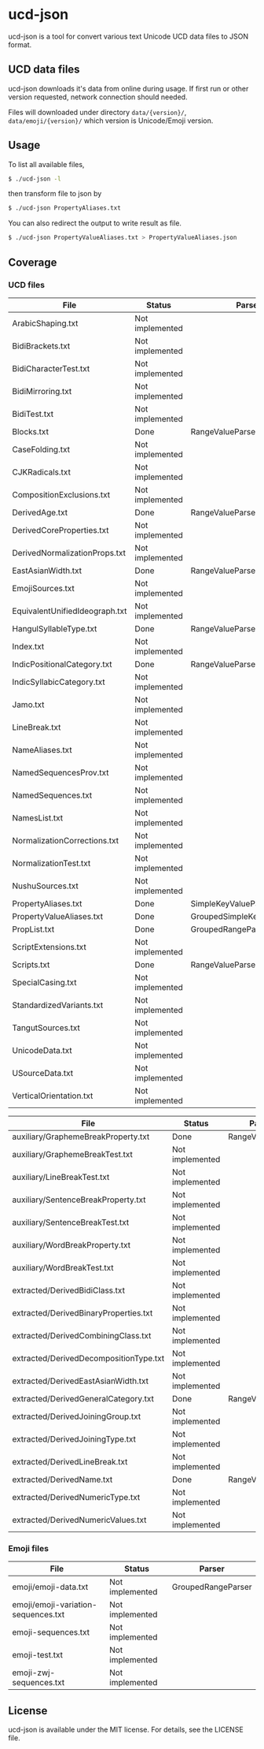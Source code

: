 ucd-json
=============

ucd-json is a tool for convert various text Unicode UCD data files to JSON format.

UCD data files
----------------
ucd-json downloads it's data from online during usage. If first run or other version requested, network connection should needed.

Files will downloaded under directory `data/{version}/`, `data/emoji/{version}/` which version is Unicode/Emoji version.

Usage
---------------

To list all available files,
```sh
$ ./ucd-json -l
```

then transform file to json by
```sh
$ ./ucd-json PropertyAliases.txt
```

You can also redirect the output to write result as file.
```sh
$ ./ucd-json PropertyValueAliases.txt > PropertyValueAliases.json
```

Coverage
---------

### UCD files

| File                           | Status          | Parser            |
| ------------------------------ | --------------- | ----------------- |
| ArabicShaping.txt              | Not implemented |                   |
| BidiBrackets.txt               | Not implemented |                   |
| BidiCharacterTest.txt          | Not implemented |                   |
| BidiMirroring.txt              | Not implemented |                   |
| BidiTest.txt                   | Not implemented |                   |
| Blocks.txt                     | Done            | RangeValueParser  |
| CaseFolding.txt                | Not implemented |                   |
| CJKRadicals.txt                | Not implemented |                   |
| CompositionExclusions.txt      | Not implemented |                   |
| DerivedAge.txt                 | Done            | RangeValueParser  |
| DerivedCoreProperties.txt      | Not implemented |                   |
| DerivedNormalizationProps.txt  | Not implemented |                   |
| EastAsianWidth.txt             | Done            | RangeValueParser  |
| EmojiSources.txt               | Not implemented |                   |
| EquivalentUnifiedIdeograph.txt | Not implemented |                   |
| HangulSyllableType.txt         | Done            | RangeValueParser  |
| Index.txt                      | Not implemented |                   |
| IndicPositionalCategory.txt    | Done            | RangeValueParser  |
| IndicSyllabicCategory.txt      | Not implemented |                   |
| Jamo.txt                       | Not implemented |                   |
| LineBreak.txt                  | Not implemented |                   |
| NameAliases.txt                | Not implemented |                   |
| NamedSequencesProv.txt         | Not implemented |                   |
| NamedSequences.txt             | Not implemented |                   |
| NamesList.txt                  | Not implemented |                   |
| NormalizationCorrections.txt   | Not implemented |                   |
| NormalizationTest.txt          | Not implemented |                   |
| NushuSources.txt               | Not implemented |                   |
| PropertyAliases.txt            | Done            | SimpleKeyValueParser |
| PropertyValueAliases.txt       | Done            | GroupedSimpleKeyValueParser |
| PropList.txt                   | Done            | GroupedRangeParser |
| ScriptExtensions.txt           | Not implemented |                   |
| Scripts.txt                    | Done            | RangeValueParser  |
| SpecialCasing.txt              | Not implemented |                   |
| StandardizedVariants.txt       | Not implemented |                   |
| TangutSources.txt              | Not implemented |                   |
| UnicodeData.txt                | Not implemented |                   |
| USourceData.txt                | Not implemented |                   |
| VerticalOrientation.txt        | Not implemented |                   |

| File                                | Status          | Parser            |
| ----------------------------------- | --------------- | ----------------- |
| auxiliary/GraphemeBreakProperty.txt | Done            | RangeValueParser  |
| auxiliary/GraphemeBreakTest.txt     | Not implemented |                   |
| auxiliary/LineBreakTest.txt         | Not implemented |                   |
| auxiliary/SentenceBreakProperty.txt | Not implemented |                   |
| auxiliary/SentenceBreakTest.txt     | Not implemented |                   |
| auxiliary/WordBreakProperty.txt     | Not implemented |                   |
| auxiliary/WordBreakTest.txt         | Not implemented |                   |
| extracted/DerivedBidiClass.txt         | Not implemented |                   |
| extracted/DerivedBinaryProperties.txt  | Not implemented |                   |
| extracted/DerivedCombiningClass.txt    | Not implemented |                   |
| extracted/DerivedDecompositionType.txt | Not implemented |                   |
| extracted/DerivedEastAsianWidth.txt    | Not implemented |                   |
| extracted/DerivedGeneralCategory.txt   | Done            | RangeValueParser  |
| extracted/DerivedJoiningGroup.txt      | Not implemented |                   |
| extracted/DerivedJoiningType.txt       | Not implemented |                   |
| extracted/DerivedLineBreak.txt         | Not implemented |                   |
| extracted/DerivedName.txt              | Done            | RangeValueParser  |
| extracted/DerivedNumericType.txt       | Not implemented |                   |
| extracted/DerivedNumericValues.txt     | Not implemented |                   |

### Emoji files

| File                                   | Status          | Parser            |
| -------------------------------------- | --------------- | ----------------- |
| emoji/emoji-data.txt                   | Not implemented | GroupedRangeParser |
| emoji/emoji-variation-sequences.txt    | Not implemented |                   |
| emoji-sequences.txt                    | Not implemented |                   |
| emoji-test.txt                         | Not implemented |                   |
| emoji-zwj-sequences.txt                | Not implemented |                   |



License
---------
ucd-json is available under the MIT license. For details, see the LICENSE file.
